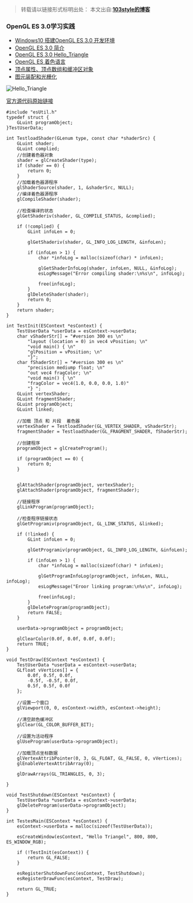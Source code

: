 >转载请以链接形式标明出处： 
本文出自:[**103style的博客**](http://blog.csdn.net/lxk_1993) 

### OpenGL ES 3.0学习实践
* [Windows10 搭建OpenGL ES 3.0 开发环境](https://blog.csdn.net/lxk_1993/article/details/88921872)
* [OpenGL ES 3.0 简介](https://blog.csdn.net/lxk_1993/article/details/88927836)
* [OpenGL ES 3.0  Hello_Triangle](https://blog.csdn.net/lxk_1993/article/details/88982974)
* [OpenGL ES 着色语言](https://blog.csdn.net/lxk_1993/article/details/89046177)
* [顶点属性、顶点数组和缓冲区对象](https://blog.csdn.net/lxk_1993/article/details/89065284)
* [图元装配和光栅化](https://blog.csdn.net/lxk_1993/article/details/89365282)



![Hello_Triangle](http://upload-images.jianshu.io/upload_images/1709375-43328d8d31cab09f?imageMogr2/auto-orient/strip%7CimageView2/2/w/1240)


[官方源代码原始链接](https://github.com/danginsburg/opengles3-book/blob/master/Chapter_2/Hello_Triangle/Hello_Triangle.c)
```
#include "esUtil.h"
typedef struct {
	GLuint programObject;
}TestUserData;

int TestloadShader(GLenum type, const char *shaderSrc) {
	GLuint shader;
	GLuint complied;
	//创建着色器对象
	shader = glCreateShader(type);
	if (shader == 0) {
	    return 0;
	}
	//加载着色器源程序
	glShaderSource(shader, 1, &shaderSrc, NULL);
	//编译着色器源程序
	glCompileShader(shader);

	//检查编译的状态
	glGetShaderiv(shader, GL_COMPILE_STATUS, &complied);

	if (!complied) {
		GLint infoLen = 0;

		glGetShaderiv(shader, GL_INFO_LOG_LENGTH, &infoLen);

		if (infoLen > 1) {
			char *infoLog = malloc(sizeof(char) * infoLen);

			glGetShaderInfoLog(shader, infoLen, NULL, &infoLog);
			esLogMessage("Error compiling shader:\n%s\n", infoLog);

			free(infoLog);
		}
		glDeleteShader(shader);
		return 0;
	}
	return shader;
}

int TestInit(ESContext *esContext) {
	TestUserData *userData = esContext->userData;
	char vShaderStr[] = "#version 300 es \n"
		"layout (location = 0) in vec4 vPosition; \n"
		"void main() { \n"
		"glPosition = vPosition; \n"
		"}";
	char fShaderStr[] = "#version 300 es \n"
		"precision mediump float; \n"
		"out vec4 fragColor; \n"
		"void main() { \n"
		"fragColor = vec4(1.0, 0.0, 0.0, 1.0)"
		"} ";
	GLuint vertexShader;
	GLuint fragmentShader;
	GLuint programObject;
	GLuint linked;

	//加载 顶点 和 片段  着色器
	vertexShader = TestloadShader(GL_VERTEX_SHADER, vShaderStr);
	fragmentShader = TestloadShader(GL_FRAGMENT_SHADER, fShaderStr);

	//创建程序
	programObject = glCreateProgram();

	if (programObject == 0) {
		return 0;
	}


	glAttachShader(programObject, vertexShader);
	glAttachShader(programObject, fragmentShader);

	//链接程序
	glLinkProgram(programObject);
	
	//检查程序链接状态
	glGetProgramiv(programObject, GL_LINK_STATUS, &linked);

	if (!linked) {
		GLint infoLen = 0;

		glGetProgramiv(programObject, GL_INFO_LOG_LENGTH, &infoLen);

		if (infoLen > 1) {
			char *infoLog = malloc(sizeof(char) * infoLen);

			glGetProgramInfoLog(programObject, infoLen, NULL, infoLog);
			esLogMessage("Eroor linking program:\n%s\n", infoLog);

			free(infoLog);
		}
		glDeleteProgram(programObject);
		return FALSE;
	}

	userData->programObject = programObject;

	glClearColor(0.0f, 0.0f, 0.0f, 0.0f);
	return TRUE;
}

void TestDraw(ESContext *esContext) {
	TestUserData *userData = esContext->userData;
	GLfloat vVertices[] = {
		0.0f, 0.5f, 0.0f,
		-0.5f, -0.5f, 0.0f,
		0.5f, 0.5f, 0.0f
	};

	//设置一个窗口
	glViewport(0, 0, esContext->width, esContext->height);

	//清空颜色缓冲区
	glClear(GL_COLOR_BUFFER_BIT);

	//设置为活动程序
	glUseProgram(userData->programObject);

	//加载顶点坐标数据
	glVertexAttribPointer(0, 3, GL_FLOAT, GL_FALSE, 0, vVertices);
	glEnableVertexAttribArray(0);

	glDrawArrays(GL_TRIANGLES, 0, 3);

}

void TestShutdown(ESContext *esContext) {
	TestUserData *userData = esContext->userData;
	glDeleteProgram(userData->programObject);
}

int TestesMain(ESContext *esContext) {
	esContext->userData = malloc(sizeof(TestUserData));

	esCreateWindow(esContext, "Hello Triangel", 800, 800, ES_WINDOW_RGB);

	if (!TestInit(esContext)) {
		return GL_FALSE;
	}

	esRegisterShutdownFunc(esContext, TestShutdown);
	esRegisterDrawFunc(esContext, TestDraw);

	return GL_TRUE;
}
```
